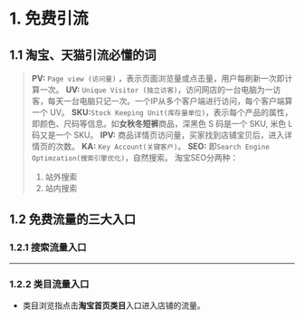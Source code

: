 # 1. 免费引流
## 1.1 淘宝、天猫引流必懂的词
> **PV:** `Page view (访问量)` ，表示页面浏览量或点击量，用户每刷新一次即计算一次。
> **UV:** `Unique Visitor (独立访客)`，访问网店的一台电脑为一访客，每天一台电脑只记一次。一个IP从多个客户端进行访问，每个客户端算一个 UV。
> **SKU:**`Stock Keeping Unit(库存量单位)`，表示每个产品的属性，即颜色、尺码等信息。如**女秋冬短裤**商品，深黑色 S 码是一个 SKU, 米色 L 码又是一个 SKU。
> **IPV:** 商品详情页访问量，买家找到店铺宝贝后，进入详情页的次数。
> **KA:** `Key Account(关键客户)`。
> **SEO:** 即`Search Engine Optimzation(搜索引擎优化)`，自然搜索。
> 淘宝SEO分两种：
> 1. 站外搜索
> 2. 站内搜索
## 1.2 免费流量的三大入口
### 1.2.1 搜索流量入口
****
### 1.2.2 类目流量入口
- 类目浏览指点击**淘宝首页类目**入口进入店铺的流量。
